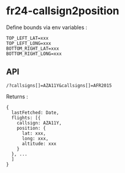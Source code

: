 # fr24-callsign2position

Define bounds via env variables :
```
TOP_LEFT_LAT=xxx
TOP_LEFT_LONG=xxx
BOTTOM_RIGHT_LAT=xxx
BOTTOM_RIGHT_LONG=xxx
```

## API

```
/?callsigns[]=AZA11Y&callsigns[]=AFR2015
```

Returns :
```
{
  lastFetched: Date,
  flights: [{
    callsign: AZA11Y,
    position: {
      lat: xxx,
      long: xxx,
      altitude: xxx
    }
  }, ...
  ]
}
```
